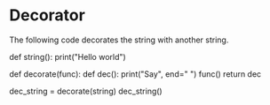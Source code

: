 # Decorator
The following code decorates the string with another string.

def string():
    print("Hello world")
    
def decorate(func):
    def dec():
        print("Say", end=" ")
        func()
    return dec
    
dec_string = decorate(string)
dec_string()
